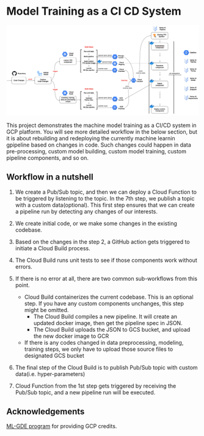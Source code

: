# Model Training as a CI CD System

![overview](figures/overview.png)

This project demonstrates the machine model training as a CI/CD system in GCP platform. You will see more detailed workflow in the below section, but it is about rebuilding and redeploying the currently machine learnin gpipeline based on changes in code. Such changes could happen in data pre-processing, custom model building, custom model training, custom pipeline components, and so on.

## Workflow in a nutshell 

1. We create a Pub/Sub topic, and then we can deploy a Cloud Function to be triggered by listening to the topic. In the 7th step, we publish a topic with a custom data(optional). This first step ensures that we can create a pipeline run by detecting any changes of our interests. 

2. We create initial code, or we make some changes in the existing codebase.

3. Based on the changes in the step 2, a GitHub action gets triggered to initiate a Cloud Build process.

4. The Cloud Build runs unit tests to see if those components work without errors.

5. If there is no error at all, there are two common sub-workflows from this point.
    - Cloud Build containerizes the current codebase. This is an optional step. If you have any custom components unchanges, this step might be omitted.
      - The Cloud Build compiles a new pipeline. It will create an updated docker image, then get the pipeline spec in JSON.
      - The Cloud Build uploads the JSON to GCS bucket, and upload the new docker image to GCR 
    - If there is any codes changed in data preprocessing, modeling, training steps, we only have to upload those source files to designated GCS bucket

6. The final step of the Cloud Build is to publish Pub/Sub topic with custom data(i.e. hyper-parameters)

7. Cloud Function from the 1st step gets triggered by receiving the Pub/Sub topic, and a new pipeline run will be executed.

## Acknowledgements

[ML-GDE program](https://developers.google.com/programs/experts/) for providing GCP credits.

